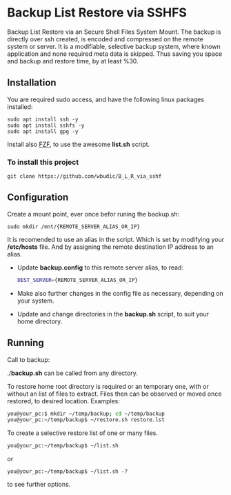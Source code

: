 # Backup List Restore via SSHFS

Backup List Restore via an Secure Shell Files System Mount.
The backup is directly over ssh created, is encoded and compressed on the remote system or server.
It is a modifiable, selective backup system, where known application and none required meta data is skipped.
Thus saving you space and backup and restore time, by at least %30.

## Installation

You are required sudo access, and have the following linux packages installed:
```
sudo apt install ssh -y
sudo apt install sshfs -y
sudo apt install gpg -y
```
Install also [FZF](https://github.com/junegunn/fzf), to use the awesome **list.sh** script.

### To install this project

```
git clone https://github.com/wbudic/B_L_R_via_sshf
```

## Configuration

Create a mount point, ever once befor runing the backup.sh:
```
sudo mkdir /mnt/{REMOTE_SERVER_ALIAS_OR_IP}
```

It is recomended to use an alias in the script. Which is set by modifying your **/etc/hosts** file. And by assigning the remote destination IP address to an alias.

* Update **backup.config** to this remote server alias, to read:

  ```BASH
  DEST_SERVER={REMOTE_SERVER_ALIAS_OR_IP}
  ```
 * Make also further changes in the config file as necessary, depending on your system.
 * Update and change directories in the **backup.sh** script, to suit your home directory.

## Running

Call to backup:

./**backup.sh** can be called from any directory.

To restore home root directory is required or an temporary one, with or without an list of files to extract.
Files then can be observed or moved once restored, to desired location.
Examples:

```BASH
you@your_pc:$ mkdir ~/temp/backup; cd ~/temp/backup
you@your_pc:~/temp/backup$ ~/restore.sh restore.lst
```
To create a selective restore list of one or many files.
```BASH
you@your_pc:~/temp/backup$ ~/list.sh
```
or
```
you@your_pc:~/temp/backup$ ~/list.sh -?
```
to see further options.







